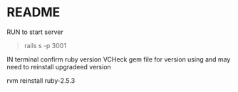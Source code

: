 # README
RUN to start server
> rails s -p 3001

IN terminal confirm ruby version
VCHeck gem file for version using and may need to reinstall upgradeed version

rvm reinstall ruby-2.5.3
